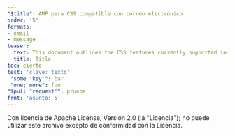 ```yaml
---
"$title": AMP para CSS compatible con correo electrónico
order: '5'
formats:
- email
- message
teaser:
  text: This document outlines the CSS features currently supported inside AMP emails.
  title: Title
toc: cierto
test: 'clave: texto'
 "some 'key'": bar
 "one; more": foo
"$pull 'request'": prueba
frnt: 'asunto: 5'
---
```


Con licencia de Apache License, Versión 2.0 (la "Licencia"); no puede utilizar este archivo excepto de conformidad con la Licencia.
